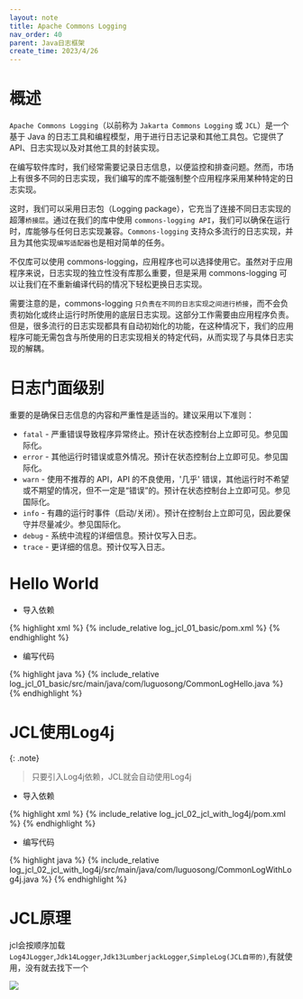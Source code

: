 ```yaml
---
layout: note
title: Apache Commons Logging
nav_order: 40
parent: Java日志框架
create_time: 2023/4/26
---
```


# 概述

`Apache Commons Logging`（以前称为 `Jakarta Commons Logging` 或 `JCL`）是一个基于 Java 的日志工具和编程模型，用于进行日志记录和其他工具包。它提供了 API、日志实现以及对其他工具的封装实现。

在编写软件库时，我们经常需要记录日志信息，以便监控和排查问题。然而，市场上有很多不同的日志实现，我们编写的库不能强制整个应用程序采用某种特定的日志实现。

这时，我们可以采用日志包（Logging package），它充当了连接不同日志实现的超薄`桥接层`。通过在我们的库中使用 `commons-logging API`，我们可以确保在运行时，库能够与任何日志实现兼容。`Commons-logging` 支持众多流行的日志实现，并且为其他实现`编写适配器`也是相对简单的任务。

不仅库可以使用 commons-logging，应用程序也可以选择使用它。虽然对于应用程序来说，日志实现的独立性没有库那么重要，但是采用 commons-logging 可以让我们在不重新编译代码的情况下轻松更换日志实现。

需要注意的是，commons-logging `只负责在不同的日志实现之间进行桥接`，而不会负责初始化或终止运行时所使用的底层日志实现。这部分工作需要由应用程序负责。但是，很多流行的日志实现都具有自动初始化的功能，在这种情况下，我们的应用程序可能无需包含与所使用的日志实现相关的特定代码，从而实现了与具体日志实现的解耦。

# 日志门面级别

重要的是确保日志信息的内容和严重性是适当的。建议采用以下准则：

- `fatal` - 严重错误导致程序异常终止。预计在状态控制台上立即可见。参见国际化。
- `error` - 其他运行时错误或意外情况。预计在状态控制台上立即可见。参见国际化。
- `warn` - 使用不推荐的 API，API 的不良使用，'几乎' 错误，其他运行时不希望或不期望的情况，但不一定是“错误”的。预计在状态控制台上立即可见。参见国际化。
- `info` - 有趣的运行时事件（启动/关闭）。预计在控制台上立即可见，因此要保守并尽量减少。参见国际化。
- `debug` - 系统中流程的详细信息。预计仅写入日志。
- `trace` - 更详细的信息。预计仅写入日志。

# Hello World

- 导入依赖

{% highlight xml %}
{% include_relative log_jcl_01_basic/pom.xml %}
{% endhighlight %}

- 编写代码

{% highlight java %}
{% include_relative log_jcl_01_basic/src/main/java/com/luguosong/CommonLogHello.java %}
{% endhighlight %}

# JCL使用Log4j

{: .note}
> 只要引入Log4j依赖，JCL就会自动使用Log4j

- 导入依赖

{% highlight xml %}
{% include_relative log_jcl_02_jcl_with_log4j/pom.xml %}
{% endhighlight %}

- 编写代码

{% highlight java %}
{% include_relative log_jcl_02_jcl_with_log4j/src/main/java/com/luguosong/CommonLogWithLog4j.java %}
{% endhighlight %}

# JCL原理

jcl会按顺序加载`Log4JLogger`,`Jdk14Logger`,`Jdk13LumberjackLogger`,`SimpleLog(JCL自带的)`,有就使用，没有就去找下一个

![](https://cdn.jsdelivr.net/gh/guosonglu/images@master/blog-img/20230505111637.png)
